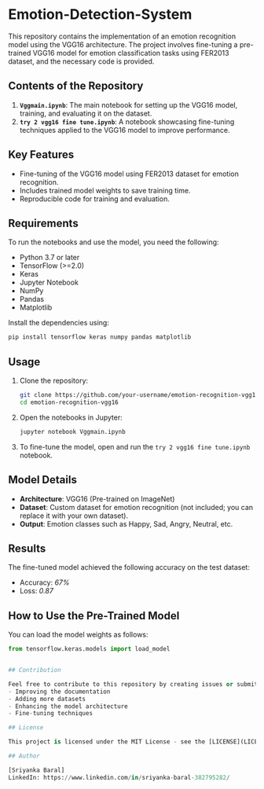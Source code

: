 # Emotion-Detection-System

This repository contains the implementation of an emotion recognition model using the VGG16 architecture. The project involves fine-tuning a pre-trained VGG16 model  for emotion classification tasks using FER2013 dataset, and the necessary code is provided.

## Contents of the Repository

1. **`Vggmain.ipynb`**: The main notebook for setting up the VGG16 model, training, and evaluating it on the dataset.
2. **`try 2 vgg16 fine tune.ipynb`**: A notebook showcasing fine-tuning techniques applied to the VGG16 model to improve performance.


## Key Features

- Fine-tuning of the VGG16 model  using FER2013 dataset for emotion recognition.
- Includes trained model weights to save training time.
- Reproducible code for training and evaluation.

## Requirements

To run the notebooks and use the model, you need the following:

- Python 3.7 or later
- TensorFlow (>=2.0)
- Keras
- Jupyter Notebook
- NumPy
- Pandas
- Matplotlib

Install the dependencies using:
```bash
pip install tensorflow keras numpy pandas matplotlib
```

## Usage

1. Clone the repository:
   ```bash
   git clone https://github.com/your-username/emotion-recognition-vgg16.git
   cd emotion-recognition-vgg16
   ```

2. Open the notebooks in Jupyter:
   ```bash
   jupyter notebook Vggmain.ipynb
   ```

3. To fine-tune the model, open and run the `try 2 vgg16 fine tune.ipynb` notebook.


## Model Details

- **Architecture**: VGG16 (Pre-trained on ImageNet)
- **Dataset**: Custom dataset for emotion recognition (not included; you can replace it with your own dataset).
- **Output**: Emotion classes such as Happy, Sad, Angry, Neutral, etc.

## Results

The fine-tuned model achieved the following accuracy on the test dataset:
- Accuracy: *67%*  
- Loss: *0.87*


## How to Use the Pre-Trained Model

You can load the model weights as follows:
```python
from tensorflow.keras.models import load_model


## Contribution

Feel free to contribute to this repository by creating issues or submitting pull requests. Contributions can include:
- Improving the documentation
- Adding more datasets
- Enhancing the model architecture
- Fine-tuning techniques

## License

This project is licensed under the MIT License - see the [LICENSE](LICENSE) file for details.

## Author

[Sriyanka Baral]  
LinkedIn: https://www.linkedin.com/in/sriyanka-baral-382795282/  

